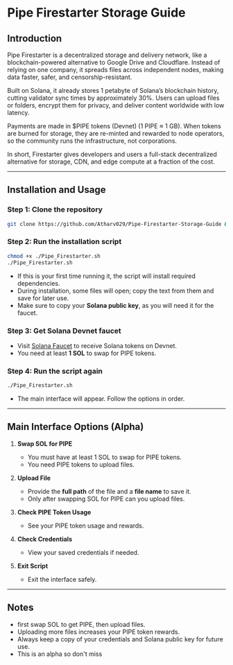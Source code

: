 # Pipe Firestarter Storage Guide

## Introduction
Pipe Firestarter is a decentralized storage and delivery network, like a blockchain-powered alternative to Google Drive and Cloudflare. Instead of relying on one company, it spreads files across independent nodes, making data faster, safer, and censorship-resistant.

Built on Solana, it already stores 1 petabyte of Solana’s blockchain history, cutting validator sync times by approximately 30%. Users can upload files or folders, encrypt them for privacy, and deliver content worldwide with low latency.

Payments are made in $PIPE tokens (Devnet) (1 PIPE ≈ 1 GB). When tokens are burned for storage, they are re-minted and rewarded to node operators, so the community runs the infrastructure, not corporations.

In short, Firestarter gives developers and users a full-stack decentralized alternative for storage, CDN, and edge compute at a fraction of the cost.

---

## Installation and Usage

### Step 1: Clone the repository
```bash
git clone https://github.com/Atharv029/Pipe-Firestarter-Storage-Guide && cd Pipe-Firestarter-Storage-Guide

```

### Step 2: Run the installation script
```bash
chmod +x ./Pipe_Firestarter.sh
./Pipe_Firestarter.sh
```
- If this is your first time running it, the script will install required dependencies.
- During installation, some files will open; copy the text from them and save for later use.
- Make sure to copy your **Solana public key**, as you will need it for the faucet.

### Step 3: Get Solana Devnet faucet
- Visit [Solana Faucet](https://faucet.solana.com/) to receive Solana tokens on Devnet.
- You need at least **1 SOL** to swap for PIPE tokens.

### Step 4: Run the script again
```bash
./Pipe_Firestarter.sh
```
- The main interface will appear. Follow the options in order.

---

## Main Interface Options (Alpha)

1. **Swap SOL for PIPE**
   - You must have at least 1 SOL to swap for PIPE tokens.
   - You need PIPE tokens to upload files.

2. **Upload File**
   - Provide the **full path** of the file and a **file name** to save it.
   - Only after swapping SOL for PIPE can you upload files.

3. **Check PIPE Token Usage**
   - See your PIPE token usage and rewards.

4. **Check Credentials**
   - View your saved credentials if needed.

5. **Exit Script**
   - Exit the interface safely.

---

## Notes
- first swap SOL to get PIPE, then upload files.
- Uploading more files increases your PIPE token rewards.
- Always keep a copy of your credentials and Solana public key for future use.
- This is an alpha so don't miss 
